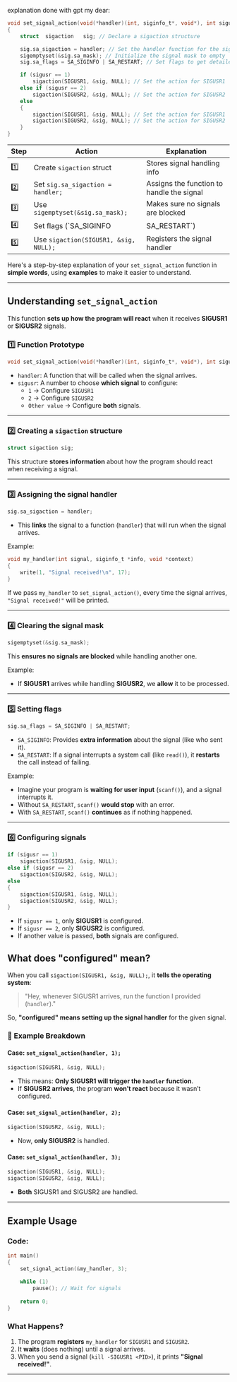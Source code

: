explanation done with gpt my dear: 

```c
void set_signal_action(void(*handler)(int, siginfo_t*, void*), int sigusr)
{
    struct	sigaction	sig; // Declare a sigaction structure

    sig.sa_sigaction = handler; // Set the handler function for the signal
    sigemptyset(&sig.sa_mask); // Initialize the signal mask to empty
    sig.sa_flags = SA_SIGINFO | SA_RESTART; // Set flags to get detailed signal info and restart interrupted system calls

    if (sigusr == 1)
        sigaction(SIGUSR1, &sig, NULL); // Set the action for SIGUSR1
    else if (sigusr == 2)
        sigaction(SIGUSR2, &sig, NULL); // Set the action for SIGUSR2
    else
    {
        sigaction(SIGUSR1, &sig, NULL); // Set the action for SIGUSR1
        sigaction(SIGUSR2, &sig, NULL); // Set the action for SIGUSR2
    }
}

```

| Step | Action | Explanation |
|------|--------|------------|
| 1️⃣ | Create `sigaction` struct | Stores signal handling info |
| 2️⃣ | Set `sig.sa_sigaction = handler;` | Assigns the function to handle the signal |
| 3️⃣ | Use `sigemptyset(&sig.sa_mask);` | Makes sure no signals are blocked |
| 4️⃣ | Set flags (`SA_SIGINFO | SA_RESTART`) | Gives extra info and prevents system calls from failing |
| 5️⃣ | Use `sigaction(SIGUSR1, &sig, NULL);` | Registers the signal handler |


Here's a step-by-step explanation of your `set_signal_action` function in **simple words**, using **examples** to make it easier to understand.

---

## Understanding `set_signal_action`
This function **sets up how the program will react** when it receives **SIGUSR1** or **SIGUSR2** signals.

### 1️⃣ Function Prototype
```c
void set_signal_action(void(*handler)(int, siginfo_t*, void*), int sigusr)
```
- `handler`: A function that will be called when the signal arrives.
- `sigusr`: A number to choose **which signal** to configure:
  - `1` → Configure `SIGUSR1`
  - `2` → Configure `SIGUSR2`
  - `Other value` → Configure **both** signals.

---

### 2️⃣ Creating a `sigaction` structure
```c
struct sigaction sig;
```
This structure **stores information** about how the program should react when receiving a signal.

---

### 3️⃣ Assigning the signal handler
```c
sig.sa_sigaction = handler;
```
- This **links** the signal to a function (`handler`) that will run when the signal arrives.

Example:
```c
void my_handler(int signal, siginfo_t *info, void *context)
{
    write(1, "Signal received!\n", 17);
}
```
If we pass `my_handler` to `set_signal_action()`, every time the signal arrives, `"Signal received!"` will be printed.

---

### 4️⃣ Clearing the signal mask
```c
sigemptyset(&sig.sa_mask);
```
This **ensures no signals are blocked** while handling another one.

Example:
- If **SIGUSR1** arrives while handling **SIGUSR2**, we **allow** it to be processed.

---

### 5️⃣ Setting flags
```c
sig.sa_flags = SA_SIGINFO | SA_RESTART;
```
- `SA_SIGINFO`: Provides **extra information** about the signal (like who sent it).
- `SA_RESTART`: If a signal interrupts a system call (like `read()`), it **restarts** the call instead of failing.

Example:
- Imagine your program is **waiting for user input** (`scanf()`), and a signal interrupts it.
- Without `SA_RESTART`, `scanf()` **would stop** with an error.
- With `SA_RESTART`, `scanf()` **continues** as if nothing happened.

---

### 6️⃣ Configuring signals
```c
if (sigusr == 1)
    sigaction(SIGUSR1, &sig, NULL);
else if (sigusr == 2)
    sigaction(SIGUSR2, &sig, NULL);
else
{
    sigaction(SIGUSR1, &sig, NULL);
    sigaction(SIGUSR2, &sig, NULL);
}
```
- If `sigusr == 1`, only **SIGUSR1** is configured.
- If `sigusr == 2`, only **SIGUSR2** is configured.
- If another value is passed, **both** signals are configured.


## What does "configured" mean?
When you call `sigaction(SIGUSR1, &sig, NULL);`, it **tells the operating system**:

> "Hey, whenever SIGUSR1 arrives, run the function I provided (`handler`)."

So, **"configured" means setting up the signal handler** for the given signal.

### 🔹 Example Breakdown
#### Case: `set_signal_action(handler, 1);`
```c
sigaction(SIGUSR1, &sig, NULL);
```
- This means: **Only SIGUSR1 will trigger the `handler` function**.
- If **SIGUSR2 arrives**, the program **won’t react** because it wasn’t configured.

#### Case: `set_signal_action(handler, 2);`
```c
sigaction(SIGUSR2, &sig, NULL);
```
- Now, **only SIGUSR2** is handled.

#### Case: `set_signal_action(handler, 3);`
```c
sigaction(SIGUSR1, &sig, NULL);
sigaction(SIGUSR2, &sig, NULL);
```
- **Both** SIGUSR1 and SIGUSR2 are handled.

---

## Example Usage
### Code:
```c
int main()
{
    set_signal_action(&my_handler, 3);
    
    while (1)
        pause(); // Wait for signals
    
    return 0;
}
```
### What Happens?
1. The program **registers** `my_handler` for `SIGUSR1` and `SIGUSR2`.
2. It **waits** (does nothing) until a signal arrives.
3. When you send a signal (`kill -SIGUSR1 <PID>`), it prints **"Signal received!"**.

---


